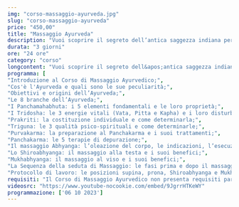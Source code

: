 ```yaml
---
img: "corso-massaggio-ayurveda.jpg"
slug: "corso-massaggio-ayurveda"
price: "450,00"
title: "Massaggio Ayurveda"
description: "Vuoi scoprire il segreto dell’antica saggezza indiana per il benessere del corpo e della mente? Allora non perdere il Corso di Massaggio Ayurveda della Tao - Scuola Nazionale di Massaggio Tao, dove potrai imparare a conoscere e a bilanciare le tre energie vitali che governano ogni forma di vita: i “Dosha” (Vata, Pitta e Kapha). Al Corso di Massaggio Ayurvedico ti insegneremo tutte le tecniche del massaggio indiano, insegnandoti a usare le tue mani con sincronia e fluidità, per creare un’armonia perfetta tra te e il ricevente. Il massaggio avviene con manovre di sfioramento e tecniche specifiche per ogni tipo di Dosha, per soddisfare le esigenze individuali di equilibrio e benessere. Il massaggio Ayurvedico è un vero toccasana per il tuo corpo: depura, purifica, rinforza il sistema immunitario, allevia il dolore, scioglie le tensioni, previene le malattie, combatte la stanchezza, la perdita di capelli e lo stress."
durata: "3 giorni"
ore: "24 ore"
category: "corso"
longcontent: "Vuoi scoprire il segreto dell&apos;antica saggezza indiana per il benessere del corpo e della mente? Allora non perdere il Corso di Massaggio Ayurveda della Tao - Scuola Nazionale di Massaggio Tao, dove potrai imparare a conoscere e a bilanciare le tre energie vitali che governano ogni forma di vita: i “Dosha” (Vata, Pitta e Kapha). Al Corso di Massaggio Ayurvedico ti insegneremo tutte le tecniche del massaggio indiano, insegnandoti a usare le tue mani con sincronia e fluidità, per creare un&apos;armonia perfetta tra te e il ricevente. Il massaggio avviene con manovre di sfioramento e tecniche specifiche per ogni tipo di Dosha, per soddisfare le esigenze individuali di equilibrio e benessere. Il massaggio Ayurvedico è un vero toccasana per il corpo: depura, purifica, rinforza il sistema immunitario, allevia il dolore, scioglie le tensioni, previene le malattie, combatte la stanchezza, la perdita di capelli e lo stress."
programma: [
"Introduzione al Corso di Massaggio Ayurvedico;",
"Cos'è l'Ayurveda e quali sono le sue peculiarità;",
"Obiettivi e origini dell’Ayurveda;",
"Le 8 branche dell’Ayurveda;",
"I Panchamahabhuta: i 5 elementi fondamentali e le loro proprietà;",
"I Tridosha: le 3 energie vitali (Vata, Pitta e Kapha) e i loro disturbi;",
"Prakriti: la costituzione individuale e come determinarla;",
"Triguna: le 3 qualità psico-spirituali e come determinarle;",
"Purvakarma: la preparazione al Panchakarma e i suoi trattamenti;",
"Panchakarma: le 5 terapie di depurazione;",
"Il massaggio Abhyanga: l’oleazione del corpo, le indicazioni, l’esecuzione, la durata e i benefici;",
"Lo Shiroabhyanga: il massaggio alla testa e i suoi benefici;",
"Mukhabhyanga: il massaggio al viso e i suoi benefici;",
"La Sequenza della seduta di Massaggio: le fasi prima e dopo il massaggio e i consigli per il massaggiatore;",
"Protocollo di lavoro: le posizioni supina, prona, Shiroabhyanga e Mukhabhyanga."]
requisiti: "Il Corso di Massaggio Ayurvedico non presenta requisiti particolari ed è aperto a tutti."
videosrc: "https://www.youtube-nocookie.com/embed/9JgrrHTKeWY"
programmazione: ['06 10 2023']    
---
```

